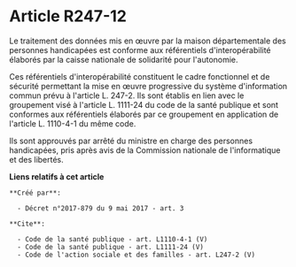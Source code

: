 # Article R247-12

Le traitement des données mis en œuvre par la maison départementale des personnes handicapées est conforme aux référentiels
d'interopérabilité élaborés par la caisse nationale de solidarité pour l'autonomie. 

Ces référentiels d'interopérabilité constituent le cadre fonctionnel et de sécurité permettant la mise en œuvre progressive
du système d'information commun prévu à l'article L. 247-2. Ils sont établis en lien avec le groupement visé à l'article L.
1111-24 du code de la santé publique et sont conformes aux référentiels élaborés par ce groupement en application de
l'article L. 1110-4-1 du même code. 

Ils sont approuvés par arrêté du ministre en charge des personnes handicapées, pris après avis de la Commission nationale de
l'informatique et des libertés.

**Liens relatifs à cet article**

	**Créé par**:

	  - Décret n°2017-879 du 9 mai 2017 - art. 3

	**Cite**:

	  - Code de la santé publique - art. L1110-4-1 (V)
	  - Code de la santé publique - art. L1111-24 (V)
	  - Code de l'action sociale et des familles - art. L247-2 (V)
